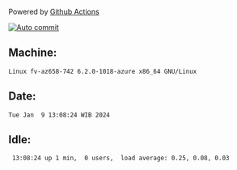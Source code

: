 Powered by [Github Actions](https://github.com/features/actions)

[![Auto commit](https://github.com/hiage/workstation/workflows/Auto%20commit/badge.svg)](https://github.com/hiage/workstation/actions?query=workflow%3A%22Auto+commit%22)

## Machine:
```
Linux fv-az658-742 6.2.0-1018-azure x86_64 GNU/Linux
```
## Date:
```
Tue Jan  9 13:08:24 WIB 2024
```
## Idle:
```
 13:08:24 up 1 min,  0 users,  load average: 0.25, 0.08, 0.03
```
